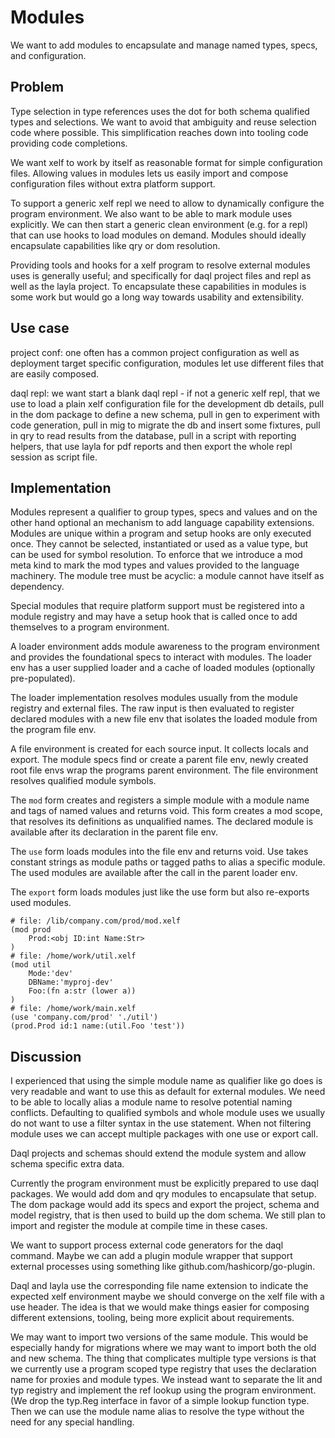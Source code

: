 Modules
=======

We want to add modules to encapsulate and manage named types, specs, and configuration.

Problem
-------

Type selection in type references uses the dot for both schema qualified types and selections. We
want to avoid that ambiguity and reuse selection code where possible. This simplification reaches
down into tooling code providing code completions.

We want xelf to work by itself as reasonable format for simple configuration files. Allowing values
in modules lets us easily import and compose configuration files without extra platform support.

To support a generic xelf repl we need to allow to dynamically configure the program environment. We
also want to be able to mark module uses explicitly. We can then start a generic clean environment
(e.g. for a repl) that can use hooks to load modules on demand. Modules should ideally encapsulate
capabilities like qry or dom resolution.

Providing tools and hooks for a xelf program to resolve external modules uses is generally useful;
and specifically for daql project files and repl as well as the layla project. To encapsulate these
capabilities in modules is some work but would go a long way towards usability and extensibility.

Use case
--------

project conf: one often has a common project configuration as well as deployment target specific
configuration, modules let use different files that are easily composed.

daql repl: we want start a blank daql repl - if not a generic xelf repl, that we use to load
a plain xelf configuration file for the development db details, pull in the dom package to define
a new schema, pull in gen to experiment with code generation, pull in mig to migrate the db and
insert some fixtures, pull in qry to read results from the database, pull in a script with reporting
helpers, that use layla for pdf reports and then export the whole repl session as script file.


Implementation
--------------

Modules represent a qualifier to group types, specs and values and on the other hand optional an
mechanism to add language capability extensions. Modules are unique within a program and setup hooks
are only executed once. They cannot be selected, instantiated or used as a value type, but can be
used for symbol resolution. To enforce that we introduce a mod meta kind to mark the mod types and
values provided to the language machinery. The module tree must be acyclic: a module cannot have
itself as dependency.

Special modules that require platform support must be registered into a module registry and may have
a setup hook that is called once to add themselves to a program environment.

A loader environment adds module awareness to the program environment and provides the foundational
specs to interact with modules. The loader env has a user supplied loader and a cache of loaded
modules (optionally pre-populated).

The loader implementation resolves modules usually from the module registry and external files. The
raw input is then evaluated to register declared modules with a new file env that isolates the
loaded module from the program file env.

A file environment is created for each source input. It collects locals and export. The module
specs find or create a parent file env, newly created root file envs wrap the programs parent
environment. The file environment resolves qualified module symbols.

The `mod` form creates and registers a simple module with a module name and tags of named values and
returns void. This form creates a mod scope, that resolves its definitions as unqualified names. The
declared module is available after its declaration in the parent file env.

The `use` form loads modules into the file env and returns void. Use takes constant strings as
module paths or tagged paths to alias a specific module. The used modules are available after the
call in the parent loader env.

The `export` form loads modules just like the use form but also re-exports used modules.

	# file: /lib/company.com/prod/mod.xelf
	(mod prod
		Prod:<obj ID:int Name:Str>
	)
	# file: /home/work/util.xelf
	(mod util
		Mode:'dev'
		DBName:'myproj-dev'
		Foo:(fn a:str (lower a))
	)
	# file: /home/work/main.xelf
	(use 'company.com/prod' './util')
	(prod.Prod id:1 name:(util.Foo 'test'))

Discussion
----------

I experienced that using the simple module name as qualifier like go does is very readable and want
to use this as default for external modules. We need to be able to locally alias a module name to
resolve potential naming conflicts. Defaulting to qualified symbols and whole module uses we usually
do not want to use a filter syntax in the use statement. When not filtering module uses we can
accept multiple packages with one use or export call.

Daql projects and schemas should extend the module system and allow schema specific extra data.

Currently the program environment must be explicitly prepared to use daql packages. We would add dom
and qry modules to encapsulate that setup. The dom package would add its specs and export the
project, schema and model registry, that is then used to build up the dom schema. We still plan to
import and register the module at compile time in these cases.

We want to support process external code generators for the daql command. Maybe we can add a plugin
module wrapper that support external processes using something like github.com/hashicorp/go-plugin.

Daql and layla use the corresponding file name extension to indicate the expected xelf environment
maybe we should converge on the xelf file with a use header. The idea is that we would make things
easier for composing different extensions, tooling, being more explicit about requirements.

We may want to import two versions of the same module. This would be especially handy for migrations
where we may want to import both the old and new schema. The thing that complicates multiple type
versions is that we currently use a program scoped type registry that uses the declaration name for
proxies and module types. We instead want to separate the lit and typ registry and implement the
ref lookup using the program environment. (We drop the typ.Reg interface in favor of a simple lookup
function type. Then we can use the module name alias to resolve the type without the need for any
special handling.
